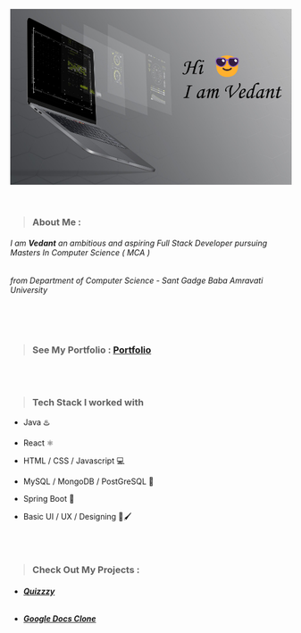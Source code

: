 ![Main-Img](https://github.com/WebDevloper1971/WebDevloper1971/blob/main/bg1.png)

<br>

>### About Me :
###### I am ***Vedant*** an ambitious and aspiring Full Stack Developer pursuing Masters In Computer Science ( MCA )  
###### from Department of Computer Science - Sant Gadge Baba Amravati University  

<br>
<br> 

>### See My Portfolio : [Portfolio]()

<br>
<br>

>### Tech Stack I worked with

- Java  ♨️
    
- React  ⚛️

- HTML / CSS / Javascript  💻
   
- MySQL / MongoDB / PostGreSQL  💾

- Spring Boot  🍃

- Basic UI / UX / Designing  🎨🖌️

<br>
<br>

>### Check Out My Projects :

- ###### [***Quizzzy***]()

- ###### [***Google Docs Clone***]()





